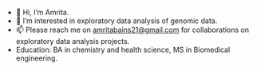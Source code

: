 - 👋 Hi, I’m Amrita. 
- 👀 I’m interested in exploratory data analysis of genomic data. 
- 📫 Please reach me on amritabains21@gmail.com for collaborations on exploratory data analysis projects. 
- Education: BA in chemistry and health science, MS in Biomedical engineering.
  

